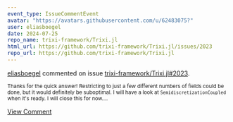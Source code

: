 ```yaml
---
event_type: IssueCommentEvent
avatar: "https://avatars.githubusercontent.com/u/62483075?"
user: eliasboegel
date: 2024-07-25
repo_name: trixi-framework/Trixi.jl
html_url: https://github.com/trixi-framework/Trixi.jl/issues/2023
repo_url: https://github.com/trixi-framework/Trixi.jl
---
```


<a href='https://github.com/eliasboegel' target='_blank'>eliasboegel</a> commented on issue <a href='https://github.com/trixi-framework/Trixi.jl/issues/2023' target='_blank'>trixi-framework/Trixi.jl#2023</a>.

<small>Thanks for the quick answer! Restricting to just a few different numbers of fields could be done, but it would definitely be suboptimal. I will have a look at `SemidiscretizationCoupled` when it's ready. I will close this for now....</small>

<a href='https://github.com/trixi-framework/Trixi.jl/issues/2023' target='_blank'>View Comment</a>